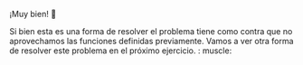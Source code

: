 ¡Muy bien! :tada:

Si bien esta es una forma de resolver el problema tiene como contra que no aprovechamos las funciones definidas previamente. Vamos a ver otra forma de resolver este problema en el próximo ejercicio. : muscle: 